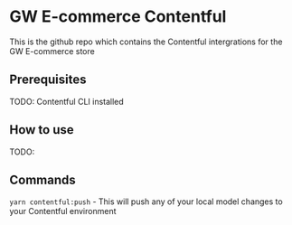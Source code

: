 # GW E-commerce Contentful

This is the github repo which contains the Contentful intergrations for the GW E-commerce store

## Prerequisites

TODO:
Contentful CLI installed

## How to use

TODO:

## Commands

`yarn contentful:push` - This will push any of your local model changes to your Contentful environment
